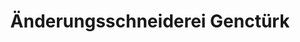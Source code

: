 ---
title: "Änderungsschneiderei Genctürk"
url: /bad-wurzach/aenderungsschneiderei-genctuerk/
shop: Schneiderei
---